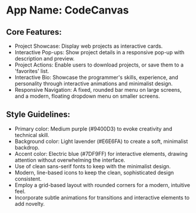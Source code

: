 # **App Name**: CodeCanvas

## Core Features:

- Project Showcase: Display web projects as interactive cards.
- Interactive Pop-ups: Show project details in a responsive pop-up with description and preview.
- Project Actions: Enable users to download projects, or save them to a 'favorites' list.
- Interactive Bio: Showcase the programmer's skills, experience, and personality through interactive animations and minimalist design.
- Responsive Navigation: A fixed, rounded bar menu on large screens, and a modern, floating dropdown menu on smaller screens.

## Style Guidelines:

- Primary color: Medium purple (#9400D3) to evoke creativity and technical skill.
- Background color: Light lavender (#E6E6FA) to create a soft, minimalist backdrop.
- Accent color: Electric blue (#7DF9FF) for interactive elements, drawing attention without overwhelming the interface.
- Use of clean sans-serif fonts to keep with the minimalist design.
- Modern, line-based icons to keep the clean, sophisticated design consistent.
- Employ a grid-based layout with rounded corners for a modern, intuitive feel.
- Incorporate subtle animations for transitions and interactive elements to add novelty.